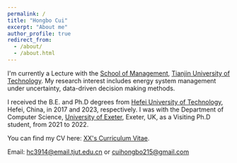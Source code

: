 ```yaml
---
permalink: /
title: "Hongbo Cui"
excerpt: "About me"
author_profile: true
redirect_from: 
  - /about/
  - /about.html
---
```


I'm currently a Lecture with the [School of Management](https://ms.tjut.edu.cn), [Tianjin University of Technology](https://www.tjut.edu.cn/). My research interest includes energy system management under uncertainty, data-driven decision making methods.

I received the B.E. and Ph.D degrees from [Hefei University of Technology](https://www.hfut.edu.cn/), Hefei, China, in 2017 and 2023, respectively. I was with the Department of Computer Science, [University of Exeter](https://exeter.ac.uk), Exeter, UK, as a Visiting Ph.D student, from 2021 to 2022.


You can find my CV here: [XX's Curriculum Vitae](../assets/简历.pdf).

Email: hc3914@email.tjut.edu.cn or cuihongbo215@gmail.com
